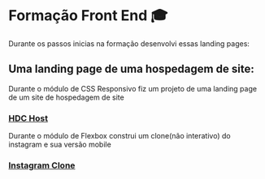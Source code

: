 # Formação Front End 🎓
Durante os passos inicias na formação desenvolvi essas landing pages:

## Uma landing page de uma hospedagem de site:

Durante o módulo de CSS Responsivo fiz um projeto de uma landing page de um site de hospedagem de site
### [HDC Host](https://wagnernazarios.github.io/formacao-front-end/7%20-%203%C2%BA%20projeto%20HDC%20Host/index.html)

Durante o módulo de Flexbox construi um clone(não interativo) do instagram e sua versão mobile 
### [Instagram Clone](https://wagnernazarios.github.io/formacao-front-end/7%20-%203%C2%BA%20projeto%20HDC%20Host/index.html)

